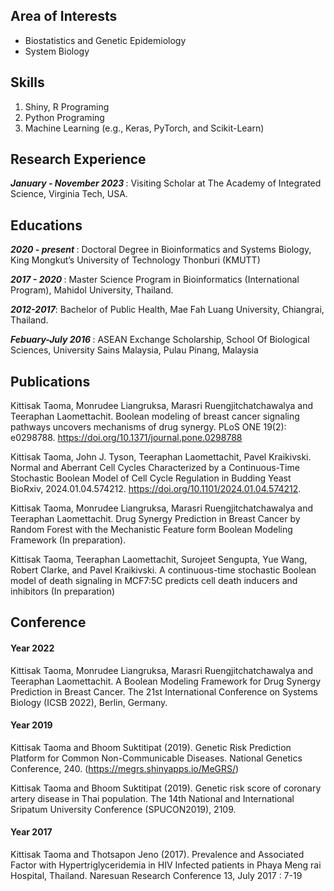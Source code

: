 ## Area of Interests
 - Biostatistics and Genetic Epidemiology
 - System Biology

## Skills
1. Shiny, R Programing
2. Python Programing
3. Machine Learning (e.g., Keras, PyTorch, and Scikit-Learn)
 
## Research Experience
<strong><em> January - November 2023 </em></strong>: Visiting Scholar at The Academy of Integrated Science, Virginia Tech, USA.


## Educations

<strong><em>2020 - present  </em></strong>: Doctoral Degree in Bioinformatics and Systems Biology, King Mongkut’s University of Technology Thonburi (KMUTT)

<strong><em>2017 - 2020 </em></strong>: Master Science Program in Bioinformatics (International Program), Mahidol University, Thailand.

<strong><em>2012-2017</em></strong>: Bachelor of Public Health, Mae Fah Luang University, Chiangrai, Thailand.

<strong><em>Febuary-July 2016 </em></strong>: ASEAN Exchange Scholarship, School Of Biological Sciences, University Sains Malaysia, Pulau Pinang, Malaysia

## Publications


Kittisak Taoma, Monrudee Liangruksa, Marasri Ruengjitchatchawalya and Teeraphan Laomettachit. Boolean modeling of breast cancer signaling pathways uncovers mechanisms of drug synergy. PLoS ONE 19(2): e0298788. https://doi.org/10.1371/journal.pone.0298788

Kittisak Taoma, John J. Tyson, Teeraphan Laomettachit, Pavel Kraikivski. Normal and Aberrant Cell Cycles Characterized by a Continuous-Time Stochastic Boolean Model of Cell Cycle Regulation in Budding Yeast BioRxiv, 2024.01.04.574212. https://doi.org/10.1101/2024.01.04.574212.

Kittisak Taoma, Monrudee Liangruksa, Marasri Ruengjitchatchawalya and Teeraphan Laomettachit. Drug Synergy Prediction in Breast Cancer by Random Forest with the Mechanistic Feature form Boolean Modeling Framework (In preparation).

Kittisak Taoma, Teeraphan Laomettachit, Surojeet Sengupta, Yue Wang, Robert
Clarke, and Pavel Kraikivski. A continuous-time stochastic Boolean model of death signaling in MCF7:5C predicts cell death inducers and inhibitors (In preparation)


## Conference 

#### Year 2022 <br>
Kittisak Taoma, Monrudee Liangruksa, Marasri Ruengjitchatchawalya and Teeraphan Laomettachit. A Boolean Modeling Framework for Drug Synergy Prediction in Breast Cancer. The 21st International Conference on Systems Biology (ICSB 2022), Berlin, Germany.

#### Year 2019 <br>
Kittisak Taoma and Bhoom Suktitipat (2019). Genetic Risk Prediction Platform for Common Non-Communicable Diseases. National Genetics Conference, 240. (https://megrs.shinyapps.io/MeGRS/) <br>

Kittisak Taoma and Bhoom Suktitipat (2019). Genetic risk score of coronary artery disease in Thai population. The 14th National and International Sripatum University Conference (SPUCON2019), 2109. 

#### Year 2017 <br>
Kittisak Taoma and Thotsapon Jeno (2017). Prevalence and Associated Factor with Hypertriglyceridemia in HIV Infected patients in Phaya Meng rai Hospital, Thailand. Naresuan Research Conference 13, July 2017 : 7-19


